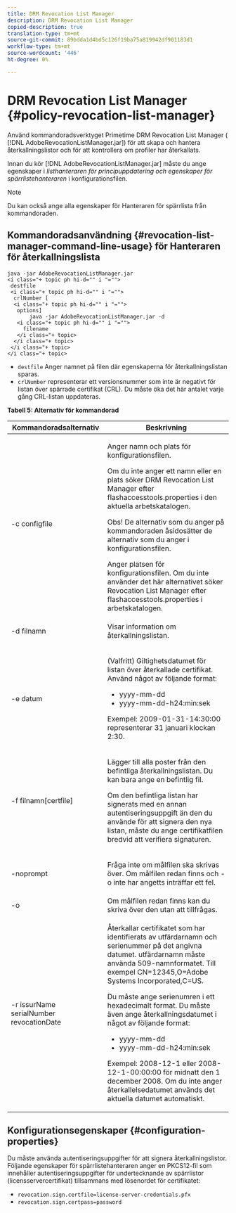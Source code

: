 ```yaml
---
title: DRM Revocation List Manager
description: DRM Revocation List Manager
copied-description: true
translation-type: tm+mt
source-git-commit: 89bdda1d4bd5c126f19ba75a819942df901183d1
workflow-type: tm+mt
source-wordcount: '446'
ht-degree: 0%

---
```



# DRM Revocation List Manager {#policy-revocation-list-manager}

Använd kommandoradsverktyget Primetime DRM Revocation List Manager ( [!DNL AdobeRevocationListManager.jar]) för att skapa och hantera återkallningslistor och för att kontrollera om profiler har återkallats.

Innan du kör [!DNL AdobeRevocationListManager.jar] måste du ange egenskaper i *listhanteraren för principuppdatering och egenskaper för spärrlistehanteraren* i konfigurationsfilen.

>[!NOTE]
>
>Du kan också ange alla egenskaper för Hanteraren för spärrlista från kommandoraden.

## Kommandoradsanvändning {#revocation-list-manager-command-line-usage} för Hanteraren för återkallningslista

```
java -jar AdobeRevocationListManager.jar 
<i class="+ topic ph hi-d="" i "="">
 destfile 
 <i class="+ topic ph hi-d="" i "="">
  crlNumber [
  <i class="+ topic ph hi-d="" i "="">
   options] 
       java -jar AdobeRevocationListManager.jar -d 
   <i class="+ topic ph hi-d="" i "="">
     filename
   </i class="+ topic>
  </i class="+ topic>
 </i class="+ topic>
</i class="+ topic>
```

* `destfile` Anger namnet på filen där egenskaperna för återkallningslistan sparas.
* `crlNumber` representerar ett versionsnummer som inte är negativt för listan över spärrade certifikat (CRL). Du måste öka det här antalet varje gång CRL-listan uppdateras.

**Tabell 5: Alternativ för kommandorad**

<table frame="all" colsep="1" rowsep="1" class="+ topic/table adobe-d/table " id="table_a3y_wqy_n4">  
 <thead class="- topic/thead "> 
  <tr rowsep="1" class="- topic/row "> 
   <th colname="1" class="- topic/entry entry"> Kommandoradsalternativ </th> 
   <th colname="2" class="- topic/entry entry"> Beskrivning </th> 
  </tr> 
 </thead>
 <tbody class="- topic/tbody "> 
  <tr rowsep="1" class="- topic/row "> 
   <td colname="1" class="- topic/entry "><span class="+ topic/ph pr-d/codeph codeph">-c configfile</span> </td> 
   <td colname="2" class="- topic/entry "><p class="- topic/p ">Anger namn och plats för konfigurationsfilen. </p><p class="- topic/p ">Om du inte anger ett namn eller en plats söker DRM Revocation List Manager efter <span class="filepath"> flashaccesstools.properties</span> i den aktuella arbetskatalogen. </p><p>Obs!  De alternativ som du anger på kommandoraden åsidosätter de alternativ som du anger i konfigurationsfilen. </p>Anger platsen för konfigurationsfilen. Om du inte använder det här alternativet söker Revocation List Manager efter <span class="filepath"> flashaccesstools.properties</span> i arbetskatalogen. </td> 
  </tr> 
  <tr rowsep="1" class="- topic/row "> 
   <td colname="1" class="- topic/entry "><span class="+ topic/ph pr-d/codeph codeph">-d filnamn</span> </td> 
   <td colname="2" class="- topic/entry "> <p class="- topic/p ">Visar information om återkallningslistan. </p> </td> 
  </tr> 
  <tr rowsep="1" class="- topic/row "> 
   <td colname="1" class="- topic/entry "><span class="+ topic/ph pr-d/codeph codeph">-e datum</span> </td> 
   <td colname="2" class="- topic/entry "> <p class="- topic/p ">(Valfritt) Giltighetsdatumet för listan över återkallade certifikat. Använd något av följande format: 
     <ul id="ul_2C89F8183C3647C593CB67576D9DED07"> 
      <li id="li_A866F6CBCB464193A119A6609C8F3B2A"><span class="+ topic/ph pr-d/codeph codeph">yyyy-mm-dd</span> </li> 
      <li id="li_B5F9F6C995E64464838DDE447848F707"><span class="+ topic/ph pr-d/codeph codeph">yyyy-mm-dd-h24:min:sek</span> </li> 
     </ul>Exempel: 2009-01-31-14:30:00 representerar 31 januari klockan 2:30. </p> </td> 
  </tr> 
  <tr rowsep="1" class="- topic/row "> 
   <td colname="1" class="- topic/entry "><span class="codeph">-f filnamn[certfile]</span> </td> 
   <td colname="2" class="- topic/entry "> <p>Lägger till alla poster från den befintliga återkallningslistan. Du kan bara ange en befintlig fil. </p> <p class="- topic/p ">Om den befintliga listan har signerats med en annan autentiseringsuppgift än den du använde för att signera den nya listan, måste du ange certifikatfilen bredvid att verifiera signaturen. </p> </td> 
  </tr> 
  <tr rowsep="1" class="- topic/row "> 
   <td colname="1" class="- topic/entry "><span class="codeph"> -noprompt</span> </td> 
   <td colname="2" class="- topic/entry "> <p class="- topic/p ">Fråga inte om målfilen ska skrivas över. Om målfilen redan finns och <span class="codeph"> -o</span> inte har angetts inträffar ett fel. </p> </td> 
  </tr> 
  <tr rowsep="1" class="- topic/row "> 
   <td colname="1" class="- topic/entry "><span class="codeph"> -o</span> </td> 
   <td colname="2" class="- topic/entry "> Om målfilen redan finns kan du skriva över den utan att tillfrågas. </td> 
  </tr> 
  <tr rowsep="0" class="- topic/row "> 
   <td colname="1" class="- topic/entry "><span class="codeph">-r issurName serialNumber revocationDate</span> </td> 
   <td colname="2" class="- topic/entry "> <p class="- topic/p ">Återkallar certifikatet som har identifierats av <span class="codeph"> utfärdarnamn</span> och <span class="codeph"> serienummer</span> på det angivna datumet. <span class="codeph"> utfärdarnamn</span> måste använda 509-namnformatet. Till exempel <span class="codeph"> CN=12345,O=Adobe Systems Incorporated,C=US</span>. </p> <p>Du måste ange serienumren i ett hexadecimalt format. Du måste även ange återkallningsdatumet i något av följande format: 
     <ul id="ul_1524FBC6818248F3A2B271243E649400"> 
      <li id="li_BC618EA2332D42A59B1B5434CAFFD2AF"><span class="+ topic/ph pr-d/codeph codeph">yyyy-mm-dd</span> </li> 
      <li id="li_97F77810D20C4CF2944EFCFF5DFAE467"><span class="+ topic/ph pr-d/codeph codeph">yyyy-mm-dd-h24:min:sek</span> </li> 
     </ul>Exempel: 2008-12-1 eller 2008-12-1-00:00:00 för midnatt den 1 december 2008. Om du inte anger återkallelsedatumet används det aktuella datumet automatiskt. </p> </td> 
  </tr> 
 </tbody> 
</table>

## Konfigurationsegenskaper {#configuration-properties}

Du måste använda autentiseringsuppgifter för att signera återkallningslistor. Följande egenskaper för spärrlistehanteraren anger en PKCS12-fil som innehåller autentiseringsuppgifter för undertecknande av spärrlistor (licensservercertifikat) tillsammans med lösenordet för certifikatet:

* `revocation.sign.certfile=license-server-credentials.pfx`
* `revocation.sign.certpass=password`